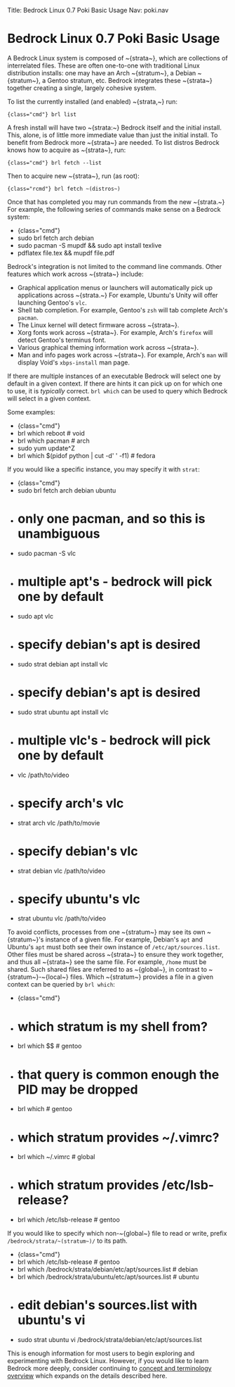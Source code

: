 Title: Bedrock Linux 0.7 Poki Basic Usage
Nav: poki.nav

Bedrock Linux 0.7 Poki Basic Usage
==================================

A Bedrock Linux system is composed of ~{strata~}, which are collections of
interrelated files.  These are often one-to-one with traditional Linux
distribution installs: one may have an Arch ~{stratum~}, a Debian ~{stratum~}, a Gentoo
stratum, etc.  Bedrock integrates these ~{strata~} together creating a single,
largely cohesive system.

To list the currently installed (and enabled) ~{strata,~} run:

	{class="cmd"} brl list

A fresh install will have two ~{strata:~} Bedrock itself and the initial install.
This, alone, is of little more immediate value than just the initial install.
To benefit from Bedrock more ~{strata~} are needed.  To list distros Bedrock knows
how to acquire as ~{strata~}, run:

	{class="cmd"} brl fetch --list

Then to acquire new ~{strata~}, run (as root):

	{class="rcmd"} brl fetch ~(distros~)

Once that has completed you may run commands from the new ~{strata.~}  For
example, the following series of commands make sense on a Bedrock system:

- {class="cmd"}
- sudo brl fetch arch debian
- sudo pacman -S mupdf && sudo apt install texlive
- pdflatex file.tex && mupdf file.pdf

Bedrock's integration is not limited to the command line commands.  Other
features which work across ~{strata~} include:

- Graphical application menus or launchers will automatically pick up
  applications across ~{strata.~}  For example, Ubuntu's Unity will offer launching
  Gentoo's `vlc`.
- Shell tab completion.  For example, Gentoo's `zsh` will tab complete Arch's
  `pacman`.
- The Linux kernel will detect firmware across ~{strata~}.
- Xorg fonts work across ~{strata~}.  For example, Arch's `firefox` will detect
  Gentoo's terminus font.
- Various graphical theming information work across ~{strata~}.
- Man and info pages work across ~{strata~}.  For example, Arch's `man` will
  display Void's `xbps-install` man page.

If there are multiple instances of an executable Bedrock will select one by
default in a given context.  If there are hints it can pick up on for which one
to use, it is *typically* correct.  `brl which` can be used to query which
Bedrock will select in a given context.

Some examples:

- {class="cmd"}
- brl which reboot # void
- brl which pacman # arch
- sudo yum update^Z
- brl which $(pidof python | cut -d' ' -f1) # fedora

If you would like a specific instance, you may specify it with `strat`:

- {class="cmd"}
- sudo brl fetch arch debian ubuntu
- # only one pacman, and so this is unambiguous
- sudo pacman -S vlc
- # multiple apt's - bedrock will pick one by default
- sudo apt vlc
- # specify debian's apt is desired
- sudo strat debian apt install vlc
- # specify debian's apt is desired
- sudo strat ubuntu apt install vlc
- # multiple vlc's - bedrock will pick one by default
- vlc /path/to/video
- # specify arch's vlc
- strat arch vlc /path/to/movie
- # specify debian's vlc
- strat debian vlc /path/to/video
- # specify ubuntu's vlc
- strat ubuntu vlc /path/to/video

To avoid conflicts, processes from one ~{stratum~} may see its own ~{stratum~}'s
instance of a given file.  For example, Debian's `apt` and Ubuntu's `apt` must
both see their own instance of `/etc/apt/sources.list`.  Other files must be
shared across ~{strata~} to ensure they work together, and thus all ~{strata~} see the
same file.  For example, `/home` must be shared.  Such shared files are referred
to as ~{global~}, in contrast to ~{stratum~}-~{local~} files.  Which ~{stratum~} provides a
file in a given context can be queried by `brl which`:

- {class="cmd"}
- # which stratum is my shell from?
- brl which $$ # gentoo
- # that query is common enough the PID may be dropped
- brl which # gentoo
- # which stratum provides ~/.vimrc?
- brl which ~/.vimrc # global
- # which stratum provides /etc/lsb-release?
- brl which /etc/lsb-release # gentoo

If you would like to specify which non-~{global~} file to read or write, prefix
`/bedrock/strata/~(stratum~)/` to its path.

- {class="cmd"}
- brl which /etc/lsb-release # gentoo
- brl which /bedrock/strata/debian/etc/apt/sources.list # debian
- brl which /bedrock/strata/ubuntu/etc/apt/sources.list # ubuntu
- # edit debian's sources.list with ubuntu's vi
- sudo strat ubuntu vi /bedrock/strata/debian/etc/apt/sources.list

This is enough information for most users to begin exploring and experimenting with Bedrock Linux.  However, if you would like to learn Bedrock more deeply, consider continuing to [concept and terminology overview](concepts-and-terminology.html) which expands on the details described here.
